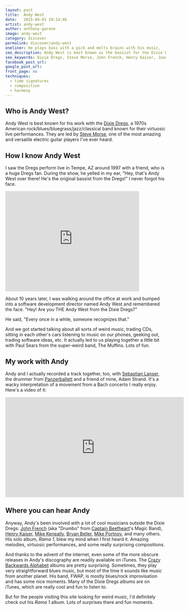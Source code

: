 ```yaml
---
layout: post
title:  Andy West
date:   2015-04-01 19:14:46
artist: andy-west
author: anthony-garone
image: andy-west
category: discover
permalink: discover/andy-west
oneliner: He plays bass with a pick and melts brains with his music.
seo_description: Andy West is best known as the bassist for the Dixie Dregs, a band he started with Steve Morse.
seo_keywords: Dixie Dregs, Steve Morse, John French, Henry Kaiser, Joaquin Lievano, Hilary Jones, Geoff Gould, Crazy Backwards Alphabet, Mike Keneally
facebook_post_url:
google_post_url:
front_page: no
techniques:
  - time signatures
  - composition
  - harmony
---
```

## Who is Andy West?

Andy West is best known for his work with the [Dixie Dregs](http://en.wikipedia.org/wiki/Dixie_Dregs), a 1970s American rock/blues/bluegrass/jazz/classical band known for their virtuosic live performances. They are led by [Steve Morse](http://en.wikipedia.org/wiki/Steve_Morse), one of the most amazing and versatile electric guitar players I've ever heard.

## How I know Andy West

I saw the Dregs perform live in Tempe, AZ around 1997 with a friend, who is a huge Dregs fan. During the show, he yelled in my ear, "Hey, that's Andy West over there! He's the original bassist from the Dregs!" I never forgot his face.

<div class="video-wrapper">
<iframe width="420" height="315" src="https://www.youtube.com/embed/DOlxUqXDEHA?rel=0" frameborder="0" allowfullscreen=""></iframe>
</div>

About 10 years later, I was walking around the office at work and bumped into a software development director named Andy West and remembered the face. "Hey! Are you THE Andy West from the Dixie Dregs?"

He said, "Every once in a while, someone recognizes that."

And we got started talking about all sorts of weird music, trading CDs, sitting in each other's cars listening to music on our phones, geeking out, trading software ideas, etc. It actually led to us playing together a little bit with Paul Sears from the super-weird band, The Muffins. Lots of fun.

## My work with Andy

Andy and I actually recorded a track together, too, with [Sebastian Lanser](http://sebastianlanser.com), the drummer from [Panzerballett](/discover/panzerballett) and a friend of mine, Adam Strand. It's a wacky interpretation of a movement from a Bach concerto I really enjoy. Here's a video of it:

<div class="video-wrapper">
<iframe width="560" height="315" src="https://www.youtube.com/embed/zfzdqpEhipM?rel=0" frameborder="0" allowfullscreen></iframe>
</div>

## Where you can hear Andy

Anyway, Andy's been involved with a lot of cool musicians outside the Dixie Dregs: [John French](http://en.wikipedia.org/wiki/John_French_(musician)) (aka "Drumbo" from [Captain Beefheart](/discover/captain-beefheart)'s Magic Band), [Henry Kaiser](http://en.wikipedia.org/wiki/Henry_Kaiser_(musician)), [Mike Keneally](/discover/mike-keneally), [Bryan Beller](https://en.wikipedia.org/wiki/Bryan_Beller), [Mike Portnoy](http://en.wikipedia.org/wiki/Mike_Portnoy), and many others. His solo album, *Rama 1*, blew my mind when I first heard it. Amazing melodies, virtuosic performances, and some really surprising compositions.

And thanks to the advent of the internet, even some of the more obscure releases in Andy's discography are readily available on iTunes. The [Crazy Backwards Alphabet](https://en.wikipedia.org/wiki/Crazy_Backwards_Alphabet) albums are pretty surprising. Sometimes, they play very straightforward blues music, but most of the time it sounds like music from another planet. His band, FWAP, is mostly blues/rock improvisation and has some nice moments. Many of the Dixie Dregs albums are on iTunes, which are really cool and fun to listen to.

But for the people visiting this site looking for weird music, I'd definitely check out his *Rama 1* album. Lots of surprises there and fun moments.
